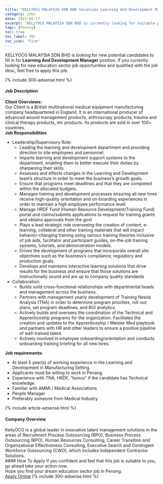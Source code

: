 ```yaml
---
title: "KELLYOCG MALAYSIA SDN BHD Vacancies Learning And Development Manager" 
category: Jobs 
date: 2021-06-17 
excerpt: "KELLYOCG MALAYSIA SDN BHD is currently looking for suitable person to fill in the Learning And Development Manager which positioned at Penang" 
tags: [Penang] 
toc: true 
toc_label: TOC 
toc_icon: "fire" 
--- 
```


<p>KELLYOCG MALAYSIA SDN BHD is looking for new potential candidates to fill in for <b>Learning And Development Manager</b> position. If you currently looking for new education sector job opportunities and qualified with the job desc, feel free to apply this job.
</p>{% include 300-adsense.html %} 
<div><div><h4>Job Description</h4></div><div><div><span><div><div><strong>Client Overviews:</strong><br>Our Client is a British multinational medical equipment manufacturing company headquartered in England. It is an international producer of advanced wound management products, arthroscopy products, trauma and clinical therapy products, etc products. Its products are sold in over 100+ countries.</div><div><strong>Job Responsibilities&#160;</strong></div><ul><li>Leadership/Supervisory Role:<ul><li>Leading the learning and development department and providing direction to site employees and personnel.&#160;</li><li>Imparts learning and development support systems to the department, enabling them to better execute their duties by sharpening their skills.</li><li>Assesses and effects changes in the Learning and Development team&#8217;s structure in order to meet the business&#8217;s growth goals.</li><li>Ensure that programs meet deadlines and that they are completed within the allocated budgets.</li><li>Manages training and development processes ensuring all new hires receive high-quality orientation and on-boarding experiences in order to maintain a high employee performance level.</li><li>Manage HRDF Fund (Human Resource Development/Training Fund) portal and claims/submits applications to request for training grants and obtains approvals from the govt</li><li>Plays a lead strategic role overseeing the creation of content, e-learning, collateral and other training materials that will impact behavior-changing training using various training theories inclusive of job aids, facilitator and participant guides, on-the-job training systems, tutorials, and demonstration models.</li><li>Drives the development of programs that incorporate overall site objectives such as the business&#8217;s compliance, regulatory and production goals.</li><li>Develops and maintains interactive learning solutions that drive results for the business and ensure that those solutions are instructionally sound and are up to company quality standards</li></ul></li><li>Collaboration:<ul><li>Builds solid cross-functional relationships with departmental heads and management across the business.</li><li>Partners with management yearly development of Training Needs Analysis (TNA) in order to determine program priorities, roll-out plans, set program deadlines, and ROI analytics.</li><li>Actively builds and oversees the coordination of the Technical and Apprenticeship programs for the organization. Facilitates the creation and updates to the Apprenticeship / Meister Med playbook and partners with HR and other leaders to ensure a positive pipeline of well-trained talent.</li><li>Actively involved in employee onboarding/orientation and conducts onboarding training briefing for all new hires.</li></ul></li></ul><div><strong>Job requirements:</strong></div><ul><li>At least 5 year(s) of working experience in the Learning and Development in Manufacturing Setting.</li><li>Applicants must be willing to work in Penang.</li><li>Experience with TNA, HRDF, &#8220;bonus&#8221; if the candidate has Technical knowledge.</li><li>Familiar with AMMI / Medical Associations</li><li>People Manager</li><li>Preferably someone from Medical Industry</li></ul></div></span></div></div></div> 
{% include article-adsense.html %} 
<div><div><h4>Company Overview</h4></div><div><div><span><div><div>
	KellyOCG is a global leader in innovative talent management solutions in the areas of Recruitment Process Outsourcing (RPO), Business Process Outsourcing (BPO), Human Resources Consulting, Career Transition and Organizational Effectiveness Consulting, Executive Search and Contingent Workforce Outsourcing (CWO), which includes Independent Contractor Solutions.</div></div></span></div></div></div> 
#### How To Apply 
If you confident and feel that this job is suitable to you, go ahead take your action now. <br/> 
Hope you find your dream education sector job in Penang. <br/> 
<a href="https://www.jobstreet.com.my/en/job/learning-and-development-manager-4592975?jobId=jobstreet-my-job-4592975" class="btn btn--info" target="_blank" rel="nofollow noopenner">Apply Online</a> 
{% include 300-adsense.html %} 